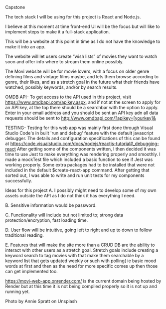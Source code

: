 Capstone 

The tech stack I will be using for this project is React and Node.js.

I believe at this moment at time front-end UI will be the focus but will like to implement steps to make it a full-stack application.

This will be a website at this point in time as I do not have the knowledge to make it into an app.

The website will let users create “wish lists” of movies they want to watch soon and offer info where to stream them online possibly. 

The Movi website will be for movie lovers, with a focus on older genre defining films and vintage films maybe, and lets them browse according to genre, their likes, and as a stretch goal in the future what their friends have watched, possibly keywords, and/or by search results.

OMDB API-  To get access to the API used in this project, visit https://www.omdbapi.com/apikey.aspx, and if not at the screen to apply for an API key, at the top there should be a searchbar with the option to apply.  Enter in your email address and you should be sent an API key adn all data requests should be sent to http://www.omdbapi.com/?apikey=[yourkey]&

TESTING-  Testing for this web app was mainly first done through Visual Studio Code's in built 'run and debug' feature with the default javascript debugger.  The details and configuration specifications of this can be found at https://code.visualstudio.com/docs/nodejs/reactjs-tutorial#_debugging-react
After getting some of the components written, I then decided it was time to use Jest to make everything was rendering properly and smoothly.  I made a mockTest file which included a basic function to see if Jest was working properly. Some extra packages had to be installed that were not included in the default $create-react-app command. After getting that sorted out, I was able to write and run unit tests for my components successfully.

Ideas for this project
A. I possibly might need to develop some of my own assets outside the API as I do not think it has everything I need.

B. Sensitive information would be password.

C. Functionality will include but not limited to; strong data protection/encryption, fast loading time.

D. User flow will be intuitive, going left to right and up to down to follow traditional reading.

E. Features that will make the site more than a CRUD DB are the ability to interact with other users as a stretch goal.  Stretch goals include creating a keyword search to tag movies with that make them searchable by a keyword list that gets updated weekly or such with polling( ie basic mood words at first and then as the need for more specific comes up then those can get implemented too.

https://movi-web-app.onrender.com/ is the current domain being hosted by Render but at this time it is not being compiled properly so it is not up and running yet.

Photo by Annie Spratt on Unsplash





